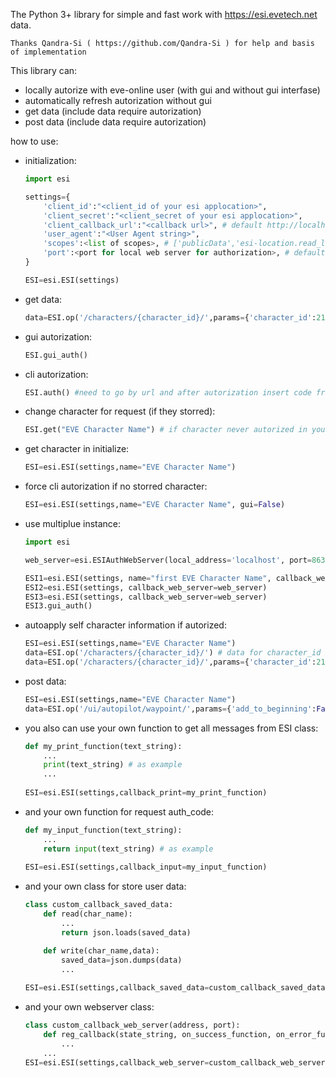 The Python 3+ library for simple and fast work with https://esi.evetech.net data.

`Thanks Qandra-Si ( https://github.com/Qandra-Si ) for help and basis of implementation`

This library can: 
- locally autorize with eve-online user (with gui and without gui interfase)
- automatically refresh autorization without gui
- get data (include data require autorization)
- post data (include data require autorization)

how to use:

- initialization:
	```python
	import esi

	settings={
		'client_id':"<client_id of your esi applocation>",
		'client_secret':"<client_secret of your esi applocation>",
		'client_callback_url':"<callback url>", # default http://localhost:8635/
		'user_agent':"<User Agent string>",
		'scopes':<list of scopes>, # ['publicData','esi-location.read_location.v1',...etc.]
		'port':<port for local web server for authorization>, # default 8635
	}

	ESI=esi.ESI(settings)
	```
	
- get data:
	```python
	data=ESI.op('/characters/{character_id}/',params={'character_id':2117005244})
	```
	
- gui autorization:
	```python
	ESI.gui_auth()
	```
	
- cli autorization:
	```python
	ESI.auth() #need to go by url and after autorization insert code from url (http://localhost:8635/?code=<requested_code>&state=...)
	```
	
- change character for request (if they storred):
	```python
	ESI.get("EVE Character Name") # if character never autorized in your program - ESI.gui_auth() or ESI.auth() calls automatically for login
	```
	
- get character in initialize:
	```python
	ESI=esi.ESI(settings,name="EVE Character Name")
	```
	
- force cli autorization if no storred character:
	```python
	ESI=esi.ESI(settings,name="EVE Character Name", gui=False)
	```
	
- use multiplue instance:
	```python
	import esi
	
	web_server=esi.ESIAuthWebServer(local_address='localhost', port=8635)
	
	ESI1=esi.ESI(settings, name="first EVE Character Name", callback_web_server=web_server)
	ESI2=esi.ESI(settings, callback_web_server=web_server)
	ESI3=esi.ESI(settings, callback_web_server=web_server)
	ESI3.gui_auth()
	```
	
- autoapply self character information if autorized:
	```python
	ESI=esi.ESI(settings,name="EVE Character Name")
	data=ESI.op('/characters/{character_id}/') # data for character_id with "EVE Character Name" name
	data=ESI.op('/characters/{character_id}/',params={'character_id':2117005244}) # data for character_id: 2117005244
	```
	
- post data:
	```python
	ESI=esi.ESI(settings,name="EVE Character Name")
	data=ESI.op('/ui/autopilot/waypoint/',params={'add_to_beginning':False,'clear_other_waypoints':False,'destination_id':30005015}, post=True)
	```
	
- you also can use your own function to get all messages from ESI class:
	```python
	def my_print_function(text_string):
		...
		print(text_string) # as example
		...
		
	ESI=esi.ESI(settings,callback_print=my_print_function)
	```
	
- and your own function for request auth_code:
	```python
	def my_input_function(text_string):
		...
		return input(text_string) # as example
		
	ESI=esi.ESI(settings,callback_input=my_input_function)
	```
	
- and your own class for store user data:
	```python
	class custom_callback_saved_data:
		def read(char_name):
			...
			return json.loads(saved_data)

		def write(char_name,data):
			saved_data=json.dumps(data)
			...
		
	ESI=esi.ESI(settings,callback_saved_data=custom_callback_saved_data)
	```
	
- and your own webserver class:
	```python
	class custom_callback_web_server(address, port):
		def reg_callback(state_string, on_success_function, on_error_function):
			...
		...
	ESI=esi.ESI(settings,callback_web_server=custom_callback_web_server)
	```
